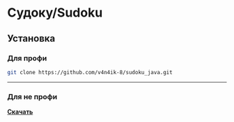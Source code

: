 # Судоку/Sudoku
## Установка
### Для профи
```bash
git clone https://github.com/v4n4ik-8/sudoku_java.git
```
___
### Для не профи
**[Скачать](https://github.com/v4n4ik-8/sudoku_java/releases/download/v1.0/Sudoku.jar)**

